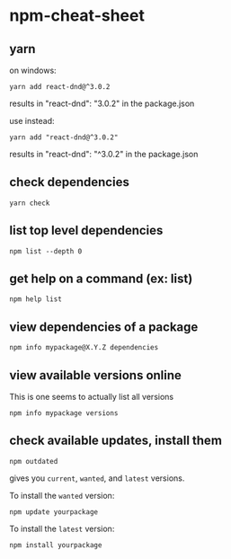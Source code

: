 # npm-cheat-sheet

## yarn

on windows:
```
yarn add react-dnd@^3.0.2
```
results in "react-dnd": "3.0.2" in the package.json

use instead:
```
yarn add "react-dnd@^3.0.2"
```
results in "react-dnd": "^3.0.2" in the package.json

## check dependencies

```
yarn check
```

## list top level dependencies

```
npm list --depth 0
```

## get help on a command (ex: list)
```
npm help list
```

## view dependencies of a package

```
npm info mypackage@X.Y.Z dependencies
```

## view available versions online

This is one seems to actually list all versions
```
npm info mypackage versions
```

## check available updates, install them 

```
npm outdated
```
gives you `current`, `wanted`, and `latest` versions.

To install the `wanted` version:
```
npm update yourpackage
```

To install the `latest` version:
```
npm install yourpackage
```



